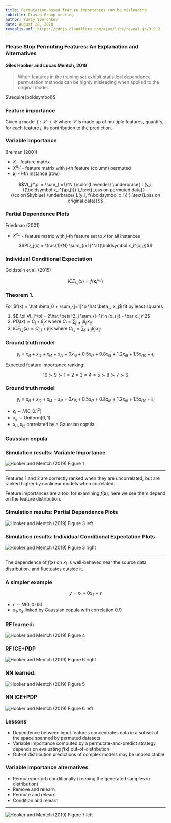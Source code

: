 ```yaml
---
title: Permutation-based feature importances can be misleading
subtitle: Craven Group meeting
author: Yuriy Sverchkov
date: August 28, 2020
revealjs-url: https://cdnjs.cloudflare.com/ajax/libs/reveal.js/3.9.2
---
```


### Please Stop Permuting Features: An Explanation and Alternatives
#### Giles Hooker and Lucas Mentch, 2019

> When features in the training set exhibit statistical dependence, permutation methods can be highly misleading when applied to the original model.

$\require{boldsymbol}$

### Feature importance

Given a model $f : \mathcal X \rightarrow \mathcal Y$ where $\mathcal X$ is made up of multiple features,
quantify, for each feature $j$, its contribution to the prediction.

### Variable Importance

Breiman (2001)

* $X$ - feature matrix
* $X^{\pi, j}$ - feature matrix with $j$-th feature (column) permuted
* $\boldsymbol x_i$ - $i$-th instance (row)

$$VI_j^\pi =
    \sum_{i=1}^N
    {\color{Lavender}
    \underbrace{
        L(y_i, f(\boldsymbol x_i^{\pi,j}))
    }_\text{Loss on permuted data}}
    - {\color{Skyblue}
    \underbrace{
        L(y_i, f(\boldsymbol x_i))
    }_\text{Loss on original data}}$$

### Partial Dependence Plots

Friedman (2001)

* $X^{x,j}$ - feature matrix with $j$-th feature set to $x$ for all instances

$$PD_j(x) = \frac{1}{N} \sum_{i=1}^N f(\boldsymbol x_i^{x,j})$$

### Individual Conditional Expectation

Goldstein et al. (2015)

$$ICE_{i,j}(x) = f(\boldsymbol x_i^{x,j})$$

### Theorem 1.

For $f(x) = \hat \beta_0 + \sum_{j=1}^p \hat \beta_j x_j$ fit by least squares

1. $E_\pi VI_j^\pi = 2\hat \beta^2_j \sum_{i=1}^n (x_{ij} - \bar x_j)^2$
2. $PD_j(x) = C_j + \hat \beta_j x$ where $C_j = \sum_{j' \neq j} \hat \beta_{j'} x_{ij'}$
3. $ICE_{i,j}(x) = C_{i,j} + \hat \beta_j x$ where $C_{i,j} = \sum_{j' \neq j} \hat \beta_{j'} x_{ij'}$

### Ground truth model

$$y_i = x_{i1} + x_{i2} + x_{i4} + x_{i5} + 0 x_{i6} + 0.5 x_{i7} + 0.8 x_{i8} + 1.2 x_{i9} + 1.5 x_{i10} + \epsilon_i$$

Expected feature importance ranking:

$$10 \succ 9 \succ 1 = 2 = 3 = 4 = 5 \succ 8 \succ 7 \succ 6$$

### Ground truth model

$$y_i = x_{i1} + x_{i2} + x_{i4} + x_{i5} + 0 x_{i6} + 0.5 x_{i7} + 0.8 x_{i8} + 1.2 x_{i9} + 1.5 x_{i10} + \epsilon_i$$

* $\epsilon_i \sim N(0, 0.1^2)$
* $x_{ij} \sim \textrm{Uniform}[0,1]$
* $x_{i1}, x_{i2}$ correlated by a Gaussian copula

### Gaussian copula

### Simulation results: Variable Importance

![Hooker and Mentch (2019) Figure 1](../images/hooker2019fig1.png)

---

Features 1 and 2 are correctly ranked when they are uncorrelated,
but are ranked higher by nonlinear models when correlated.

Feature importances are a tool for examining $f(\boldsymbol x)$;
here we see them depend on the feature distribution.

### Simulation results: Partial Dependence Plots

![Hooker and Mentch (2019) Figure 3 left](../images/hooker2019fig3a.png)

### Simulation results: Individual Conditional Expectation Plots

![Hooker and Mentch (2019) Figure 3 right](../images/hooker2019fig3b.png)

---

The dependence of $f(\boldsymbol x)$ on $x_1$ is well-behaved near the source data distribution, and fluctuates outside it.

### A simpler example

$$y = x_1 + 0 x_2 + \epsilon$$

* $\epsilon \sim N(0, 0.05)$
* $x_1, x_2$ linked by Gaussian copula with correlation 0.9

### RF learned:

![Hooker and Mentch (2019) Figure 4](../images/hooker2019fig4.png)

### RF ICE+PDP

![Hooker and Mentch (2019) Figure 6 right](../images/hooker2019fig6b.png)

### NN learned:

![Hooker and Mentch (2019) Figure 5](../images/hooker2019fig5.png)

### NN ICE+PDP

![Hooker and Mentch (2019) Figure 6 left](../images/hooker2019fig6a.png)

### Lessons

* Dependence between input features concentrates data in a subset of the space spanned by permuted datasets
* Variable importance computed by a permutate-and-predict strategy depends on evaluating $f(\boldsymbol x)$ out-of-distribution
* Out-of distribution predictions of complex models may be unpredictable

### Variable importance alternatives

* Permute/perturb conditionally (keeping the generated samples in-distribution)
* Remove and relearn
* Permute and relearn
* Condition and relearn

---

![Hooker and Mentch (2019) Figure 7 left](../images/hooker2019fig7.png)

